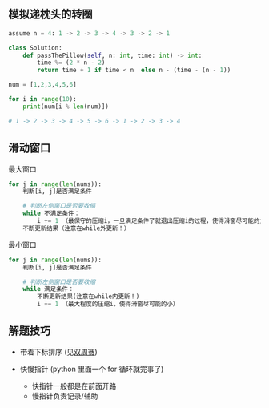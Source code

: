 ## 模拟递枕头的转圈

```python 3
assume n = 4: 1 -> 2 -> 3 -> 4 -> 3 -> 2 -> 1

class Solution:
    def passThePillow(self, n: int, time: int) -> int:    
        time %= (2 * n - 2) 
        return time + 1 if time < n  else n - (time - (n - 1))

```

```python 3
num = [1,2,3,4,5,6]

for i in range(10):
    print(num[i % len(num)])

# 1 -> 2 -> 3 -> 4 -> 5 -> 6 -> 1 -> 2 -> 3 -> 4
```
## 滑动窗口
最大窗口
```python 
for j in range(len(nums)):
    判断[i, j]是否满足条件

    # 判断左侧窗口是否要收缩
    while 不满足条件：
        i += 1 （最保守的压缩i，一旦满足条件了就退出压缩i的过程，使得滑窗尽可能的大）
    不断更新结果（注意在while外更新！）
```

最小窗口
```python 
for j in range(len(nums)):
    判断[i, j]是否满足条件

    # 判断左侧窗口是否要收缩
    while 满足条件：
        不断更新结果(注意在while内更新！)
        i += 1 （最大程度的压缩i，使得滑窗尽可能的小）


```


## 解题技巧
- 带着下标排序 (见[双周赛](https://github.com/Logenleedev/--Data-Structure-and-Algorithm/blob/master/Contest/Bi-Weekly-Contest/100/Leetcode_6351_find_score.py))

- 快慢指针 (python 里面一个 for 循环就完事了)
  - 快指针一般都是在前面开路
  - 慢指针负责记录/辅助